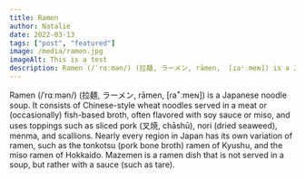 ```yaml
---
title: Ramen
author: Natalie
date: 2022-03-13
tags: ["post", "featured"]
image: /media/ramen.jpg
imageAlt: This is a test
description: Ramen (/ˈrɑːmən/) (拉麺, ラーメン, rāmen,  [ɾaꜜːmeɴ]) is a Japanese noodle soup. It consists of Chinese-style wheat noodles served in a meat or (occasionally) fish-based broth, often flavored with soy sauce or miso, and uses toppings such as sliced pork (叉焼, chāshū), nori (dried seaweed), menma, and scallions. Nearly every region in Japan has its own variation of ramen, such as the tonkotsu (pork bone broth) ramen of Kyushu, and the miso ramen of Hokkaido. Mazemen is a ramen dish that is not served in a soup, but rather with a sauce (such as tare).
---
```


Ramen (/ˈrɑːmən/) (拉麺, ラーメン, rāmen, [ɾaꜜːmeɴ]) is a Japanese noodle soup. It consists of Chinese-style wheat noodles served in a meat or (occasionally) fish-based broth, often flavored with soy sauce or miso, and uses toppings such as sliced pork (叉焼, chāshū), nori (dried seaweed), menma, and scallions. Nearly every region in Japan has its own variation of ramen, such as the tonkotsu (pork bone broth) ramen of Kyushu, and the miso ramen of Hokkaido. Mazemen is a ramen dish that is not served in a soup, but rather with a sauce (such as tare).
